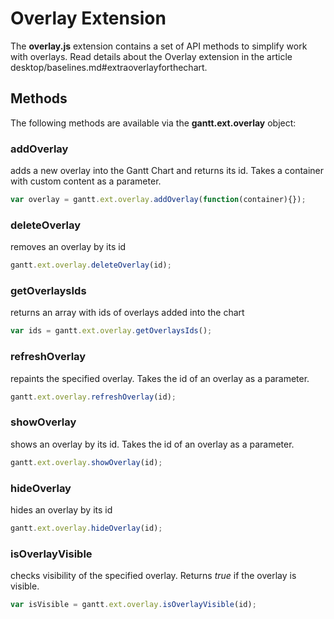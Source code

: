 Overlay Extension
======================

The **overlay.js** extension contains a set of API methods to simplify work with overlays. Read details about the Overlay extension in the article desktop/baselines.md#extraoverlayforthechart.

Methods
------------

The following methods are available via the **gantt.ext.overlay** object:

### addOverlay

adds a new overlay into the Gantt Chart and returns its id. Takes a container with custom content as a parameter.

~~~js
var overlay = gantt.ext.overlay.addOverlay(function(container){});
~~~

### deleteOverlay

removes an overlay by its id

~~~js
gantt.ext.overlay.deleteOverlay(id);
~~~

### getOverlaysIds 

returns an array with ids of overlays added into the chart

~~~js
var ids = gantt.ext.overlay.getOverlaysIds();
~~~

### refreshOverlay

repaints the specified overlay. Takes the id of an overlay as a parameter.

~~~js
gantt.ext.overlay.refreshOverlay(id);
~~~

### showOverlay

shows an overlay by its id. Takes the id of an overlay as a parameter.

~~~js
gantt.ext.overlay.showOverlay(id);
~~~

### hideOverlay

hides an overlay by its id

~~~js
gantt.ext.overlay.hideOverlay(id);
~~~

### isOverlayVisible

checks visibility of the specified overlay. Returns *true* if the overlay is visible.

~~~js
var isVisible = gantt.ext.overlay.isOverlayVisible(id);
~~~
